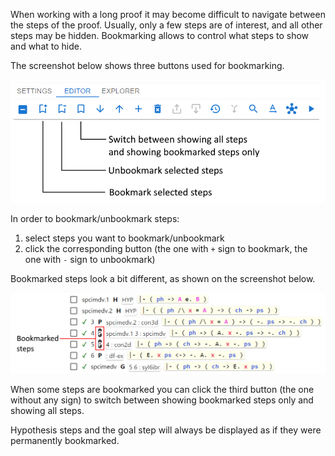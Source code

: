When working with a long proof it may become difficult to navigate between the steps of the proof.
Usually, only a few steps are of interest, and all other steps may be hidden.
Bookmarking allows to control what steps to show and what to hide.

The screenshot below shows three buttons used for bookmarking.

<img src="img/bookmark_steps.png" alt="Buttons related to bookmarking steps">

In order to bookmark/unbookmark steps:
1. select steps you want to bookmark/unbookmark
2. click the corresponding button (the one with `+` sign to bookmark, the one with `-` sign to unbookmark)

Bookmarked steps look a bit different, as shown on the screenshot below.

<img src="img/how_bookmarked_steps_look_like.png" alt="How bookmarked steps look like">

When some steps are bookmarked you can click the third button (the one without any sign) 
to switch between showing bookmarked steps only and showing all steps.

Hypothesis steps and the goal step will always be displayed as if they were permanently bookmarked.
